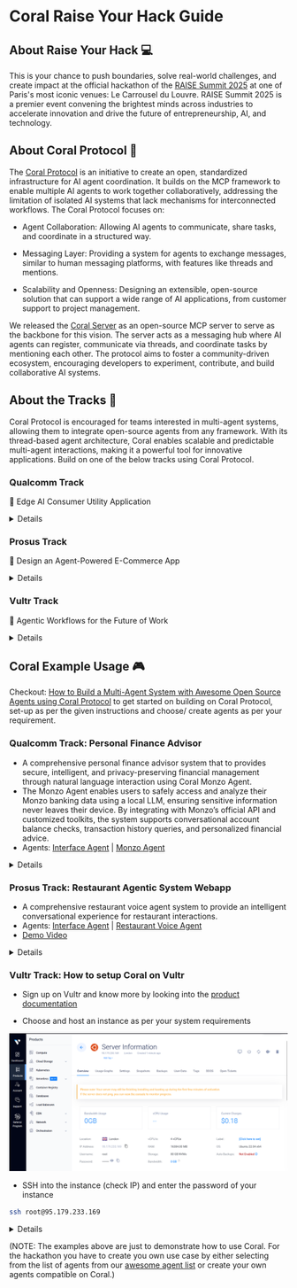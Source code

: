 # Coral Raise Your Hack Guide

## About Raise Your Hack 💻
This is your chance to push boundaries, solve real-world challenges, and create impact at the official hackathon of the [RAISE Summit 2025](https://www.raisesummit.com/) at one of Paris's most iconic venues: Le Carrousel du Louvre. RAISE Summit 2025 is a premier event convening the brightest minds across industries to accelerate innovation and drive the future of entrepreneurship, AI, and technology.

## About Coral Protocol 🪸

The [Coral Protocol](https://www.coralprotocol.org/) is an initiative to create an open, standardized infrastructure for AI agent coordination. It builds on the MCP framework to enable multiple AI agents to work together collaboratively, addressing the limitation of isolated AI systems that lack mechanisms for interconnected workflows. The Coral Protocol focuses on:

- Agent Collaboration: Allowing AI agents to communicate, share tasks, and coordinate in a structured way.

- Messaging Layer: Providing a system for agents to exchange messages, similar to human messaging platforms, with features like threads and mentions.

- Scalability and Openness: Designing an extensible, open-source solution that can support a wide range of AI applications, from customer support to project management.

We released the [Coral Server](https://github.com/Coral-Protocol/coral-server) as an open-source MCP server to serve as the backbone for this vision. The server acts as a messaging hub where AI agents can register, communicate via threads, and coordinate tasks by mentioning each other. The protocol aims to foster a community-driven ecosystem, encouraging developers to experiment, contribute, and build collaborative AI systems.

## About the Tracks 🎯

Coral Protocol is encouraged for teams interested in multi-agent systems, allowing them to integrate open-source agents from any framework. With its thread-based agent architecture, Coral enables scalable and predictable multi-agent interactions, making it a powerful tool for innovative applications. Build on one of the below tracks using Coral Protocol.

### Qualcomm Track

🧠 Edge AI Consumer Utility Application

<details>

Build a powerful, AI-driven utility app for everyday users—right at the edge.
In this track, you'll will develop a consumer-facing utility application that runs entirely on-device using the Snapdragon X Elite platform. The challenge is to harness the power of Edge AI to create a tool that is both useful and accessible to a broad audience—without relying on cloud connectivity.

🔍 What We’re Looking For:

• Consumer-Oriented: The app should appeal to a wide range of users and offer clear, everyday value.
• Utility-Focused: It must help users accomplish a task—whether it's organizing, creating, assisting, or enhancing their experience.
• Edge AI-Powered: The core functionality should include a probabilistic AI component (e.g., computer vision, audio processing, or generative AI) that runs locally in a resource-constrained environment.
• Cross-Platform: While the app targets Snapdragon X Elite, it should be compatible with Windows, macOS, and Linux.
• Developer-Ready: Submissions should include a GitHub repository with setup and run instructions. A polished consumer UI is not required—focus on functionality and innovation.

🛠️ Tech Flexibility:

• Use any programming language or framework.
• Combine multiple AI modalities (CV, audio, Gen AI) as needed.
• No internet connection should be required for core functionality.

Qualcomm will directly ship the Copilot+ PC with the Snapdragon® X Elite (loaner devices) to selected participants and collect them at the conclusion of the hackathon.

The hardware will be shipped on June 30th with next-day delivery.

</details>

### Prosus Track

🤖 Design an Agent-Powered E-Commerce App

<details>

Create an e-commerce application that uses AI agents to let users perform one or more of the following tasks:

•  Food ordering: Restaurant discovery, menu browsing, order placement
•  Travel Booking: Flight searches, hotel reservations, itinerary planning
•  Product Marketplace: New and second-hand item purchases

Your app should build a reusable user profile based on in-app conversations. This profile will help personalize experiences across different activities and should be stored as a knowledge graph.

Bonus Challenges:
•  Build a voice-first user interface
•  Support multimodal input for richer user interactions
•  Store the user profile as a knowledge graph

To Succeed in This Challenge:
• Focus on core functionality – show live, working features (live demo, not just slides!)
• Use pre-trained models and APIs to save time
• Keep your code modular and simple for easier debugging

Judges Will Focus On:
• Technical Execution – Does the MVP work reliably?
• AI Integration – How creatively and effectively is AI used?
• Originality & Impact – How novel is the idea, and does it solve a real-world problem?
• Agentic Capabilities – How useful, stable, and advanced are the agent-powered features?

⚠️ We encourage participants to explore a variety of technologies for this challenge, including: 
• SERP API
• Tavily
• Twilio
All of which offer free tiers for testing.

</details>

### Vultr Track

🧠 Agentic Workflows for the Future of Work

<details>

Build a Web-Based Enterprise Agent Deployed on Vultr

In this track, you'll design and develop a web-based AI agent purpose-built to support enterprise teams—from marketing to sales, operations, and beyond. Your mission: create a smart, agentic tool that simplifies, accelerates, or transforms workflows for today’s (and tomorrow’s) knowledge workers. The core app should be deployed on Vultr infrastructure and optimized for real-world business use cases.

🔍 What We’re Looking For:
• Enterprise-Ready: Your agent should address pain points or opportunities within marketing, sales, customer success, HR, or other enterprise functions.

• Agentic & Autonomous: Move beyond simple prompts. Build workflows where the agent can reason, plan, and act with minimal human input. Think multi-step tasks, decision trees, and feedback loops.

• Future-of-Work Focused: Help teams save time, make smarter decisions, or enhance collaboration—through the lens of what future employee experience could look like.

• Web-Based & Deployed on Vultr: The app must be a deployable web app running on Vultr. You can use any stack, language, or framework, but it should be cloud-hosted and publicly accessible (Vultr credits will be provided).

• Scalable Tooling: We encourage—but don’t require—use of technologies like vector databases, model context protocol (MCP), or other modular, scalable AI components.

🛠️ Tech Flexibility:
• Use any programming language or framework.
• Use open-source LLMs, retrieval-augmented generation. (Also available via Vultr Serverless Inference)

📦 Developer Expectations:
• Include a GitHub repo with setup instructions, agent capabilities, and a sample use case demo.
• Deploy on Vultr (we’ll provide credits and assistance).
• Show how your app solves a real problem in an enterprise context.

Each team leader of the Vultr Track will receive a coupon code to claim $250 in free credits on Vultr by signing up as a regular customer.

</details>

## Coral Example Usage 🎮

Checkout: [How to Build a Multi-Agent System with Awesome Open Source Agents using Coral Protocol](https://github.com/Coral-Protocol/existing-agent-sessions-tutorial-private-temp) to get started on building on Coral Protocol, set-up as per the given instructions and choose/ create agents as per your requirement.

### Qualcomm Track: Personal Finance Advisor

- A comprehensive personal finance advisor system that  to provides secure, intelligent, and privacy-preserving financial management through natural language interaction using Coral Monzo Agent.
- The Monzo Agent enables users to safely access and analyze their Monzo banking data using a local LLM, ensuring sensitive information never leaves their device. By integrating with Monzo’s official API and customized toolkits, the system supports conversational account balance checks, transaction history queries, and personalized financial advice.
- Agents: [Interface Agent](https://github.com/Coral-Protocol/Coral-Interface-Agent) | [Monzo Agent](https://github.com/Coral-Protocol/Coral-Monzo-Agent)


<details>

### How to set up local moel:

<details>

<summary>Click to expand Ollama instructions</summary>

Monzo Agent uses Ollama to run local LLM. Please make sure you have Ollama installed and the desired model downloaded before running the agent.

**1. Install Ollama**

- **Linux/macOS:**
  Follow the official instructions: [https://ollama.com/download](https://ollama.com/download)
  Or run:
  ```bash
  curl -fsSL https://ollama.com/install.sh | sh
  ```
- **Windows:**
  Download the installer from [Ollama's website](https://ollama.com/download).

**2. Download Local model**

```bash
ollama pull qwen3:latest
```

**3. Start Ollama Service**

Ollama usually starts automatically. If not, start it manually:
```bash
ollama serve
```

**4. Verify the model is running**

```bash
ollama list
```
Make sure no errors occur and Ollama is running at `http://localhost:11434`.

</details>

### How to run:

<details>

<summary>Option 1: Agents running on docker without orchestrator:</summary>

Ensure that the [Coral Server](https://github.com/Coral-Protocol/coral-server) is running on your system

#### 1. Git clone and pull docker image

```bash
# Clone the repository
git clone https://github.com/Coral-Protocol/Qualcomn-Track-use-case-example----Personal-finance-advisor.git

# Pull docker images
docker pull coralprotocol/coral-interface-agent
docker pull coralprotocol/coral-monzo-agent
```

#### 2. Environment Configuration

##### For Coral Interface Agent:
Get the API Key: [OpenAI](https://platform.openai.com/api-keys).

Create a `.env` file in the `Coral-Interface-Agent` directory based on the `.env_sample` file:
```bash
cd Coral-Interface-Agent
cp -r .env_sample .env
# Edit .env with your specific configuration
```

##### For Monzo Agent:
Get the `MONZO_ACCESS_TOKEN` and `MONZO_ACCOUNT_ID`:[Monzo Developer Portal](https://developers.monzo.com/).

Create a `.env` file in the `Coral-Monzo-Agent` directory based on the `.env.example` file:
```bash
cd Coral-Monzo-Agent
cp -r env_example .env
# Edit .env with your specific configuration
```

#### 3. Run Agents in Separate Terminals

##### For Coral Interface Agent:

```bash
cd Coral-Interface-Agent
docker run --network host --env-file .env -it coralprotocol/coral-interface-agent
```

##### For Monzo Agent:

```bash
cd Coral-Monzo-Agent
docker run --network host --env-file .env -it coralprotocol/coral-monzo-agent
```

</details>

<details>

<summary>Option 2: Agents running on docker with orchestrator:</summary>

#### 1. Follow the steps in [How to Build a Multi-Agent System with Awesome Open Source Agents using Coral Protocol](https://github.com/Coral-Protocol/existing-agent-sessions-tutorial-private-temp)

#### 2. Pull the docker image

```bash
docker pull coralprotocol/coral-interface-agent
docker pull coralprotocol/coral-monzo-agent
```

#### 3. Update the config by updating the "application.yml" file

```bash
applications:
  - id: "app"
    name: "Default Application"
    description: "Default application for testing"
    privacyKeys:
      - "default-key"
      - "public"
      - "priv"

registry:
  interface:
    options:
      - name: "OPENAI_API_KEY"
        type: "string"
        description: "OpenAI API Key"
      - name: "HUMAN_RESPONSE"
        type: "string"
        description: "Human response to be used in the interface agent"

    runtime:
      type: "docker"
      image: "coralprotocol/coral-interface-agent:latest"
      environment:
        - name: "API_KEY"
          from: "OPENAI_API_KEY"
        - name: "HUMAN_RESPONSE"
          from: "HUMAN_RESPONSE"

  monzo:
    options:
      - name: "MONZO_ACCESS_TOKEN"
        type: "string"
        description: "monzo access token"
      - name: "MONZO_ACCOUNT_ID"
        type: "string"
        description: "monzo account id"

    runtime:
      type: "docker"
      image: "coralprotocol/coral-monzo-agent:latest"
      environment:
        - name: "MONZO_ACCESS_TOKEN"
          from: "MONZO_ACCESS_TOKEN"
        - name: "MONZO_ACCOUNT_ID"
          from: "MONZO_ACCOUNT_ID"
```


</details>

<details>

<summary>Option 3: Agents running on executable with orchestrator:</summary>

#### 1. Follow the steps in [How to Build a Multi-Agent System with Awesome Open Source Agents using Coral Protocol](https://github.com/Coral-Protocol/existing-agent-sessions-tutorial-private-temp)

#### 2. Git clone the repository

```bash
# Clone the repository
git clone https://github.com/Coral-Protocol/Qualcomn-Track-use-case-example----Personal-finance-advisor.git
cd Qualcomn-Track-use-case-example----Personal-finance-advisor
```
#### 3. Update the config by updating the "application.yml" file

```bash
applications:
  - id: "app"
    name: "Default Application"
    description: "Default application for testing"
    privacyKeys:
      - "default-key"
      - "public"
      - "priv"

# Registry of agents we can orchestrate
registry:
  interface-local:
      options:
        - name: "OPENAI_API_KEY"
          type: "string"
          description: "OpenAI API Key"
        - name: "HUMAN_RESPONSE"
          type: "string"
          description: "Human response to be used in the interface agent"
  
      runtime:
        type: "executable"
        command:
          [
            "bash",
            "-c",
            "cd ../Coral-Interface-Agent && uv sync && uv run 0-langchain-interface.py",
          ]
        environment:
          - name: "API_KEY"
            from: "OPENAI_API_KEY"
          - name: "HUMAN_RESPONSE"
            from: "HUMAN_RESPONSE"

  Monzo:
      options:
        - name: "MONZO_ACCESS_TOKEN"
          type: "string"
          description: "monzo access token"
        - name: "MONZO_ACCOUNT_ID"
          type: "string"
          description: "monzo account id"
  
      runtime:
        type: "executable"
        command:
          [
            "bash",
            "-c",
            "cd ../Coral-Monzo-Agent && uv sync && uv run langchain-monzo-agent.py",
          ]
        environment:
          - name: "MONZO_ACCESS_TOKEN"
            from: "MONZO_ACCESS_TOKEN"
          - name: "MONZO_ACCOUNT_ID"
            from: "MONZO_ACCOUNT_ID"
```


</details>

<details>

<summary>Option 4: Agents running without docker or orchestrator:</summary>

Ensure that the [Coral Server](https://github.com/Coral-Protocol/coral-server) is running on your system

#### 1. Git clone the repository and install dependencies

```bash
# Clone the repository
git clone https://github.com/Coral-Protocol/Qualcomn-Track-use-case-example----Personal-finance-advisor.git

# Install `uv`:
pip install uv
```

##### For Coral Interface Agent
```bash
# Navigate to the interface agent agent directory
cd Coral-Interface-Agent

# Install dependencies from `pyproject.toml` using `uv`:
uv sync
```

##### For Monzo Agent
```bash
# Navigate to the monzo agent directory
cd Coral-Monzo-Agent

# Install dependencies from `pyproject.toml` using `uv`:
uv sync
```

#### 2. Environment Configuration

##### For Coral Interface Agent
Get the API Key: [OpenAI](https://platform.openai.com/api-keys).

Create a `.env` file in the `Coral-Interface-Agent` directory based on the `.env_sample` file:
```bash
cd Coral-Interface-Agent
cp -r .env_sample .env
# Edit .env with your specific configuration
```

##### For Monzo Agent
Get the `MONZO_ACCESS_TOKEN` and `MONZO_ACCOUNT_ID`:[Monzo Developer Portal](https://developers.monzo.com/).

Create a `.env` file in the `Coral-Monzo-Agent` directory based on the `.env.example` file:
```bash
cd Coral-Monzo-Agent
cp -r env_example .env
# Edit .env with your specific configuration
```

#### 3. Run Agents in Separate Terminals

###### For Coral Interface Agent:

```bash
cd Coral-Interface-Agent
uv run 0-langchain-interface.py
```

###### For Monzo Agent:

```bash
cd Coral-Monzo-Agent
uv run langchain-monzo-agent.py
```



</details>

</details>

### Prosus Track: Restaurant Agentic System Webapp

- A comprehensive restaurant voice agent system to provide an intelligent conversational experience for restaurant interactions.
- Agents: [Interface Agent](https://github.com/Coral-Protocol/Coral-Interface-Agent) | [Restaurant Voice Agent](https://github.com/Coral-Protocol/Restaurant-Voice-Agent)
- [Demo Video](https://drive.google.com/file/d/1LtUfTUzV9MPEPY7b4alElDiJoml7E089/view)

<details>

### How to run:

1. Follow the steps in [How to Build a Multi-Agent System with Awesome Open Source Agents using Coral Protocol](https://github.com/Coral-Protocol/existing-agent-sessions-tutorial-private-temp)

2. Pull the docker image

```bash
docker pull coralprotocol/coral-repounderstanding
```

3. Update the config by updating the "application.yml" file

```bash
applications:
  - id: "app"
    name: "Default Application"
    description: "Default application for testing"
    privacyKeys:
      - "default-key"
      - "public"
      - "priv"

registry:
  repounderstanding:
    options:
      - name: "OPENAI_API_KEY"
        type: "string"
        description: "OpenAI API Key"
      - name: "GITHUB_ACCESS_TOKEN"
        type: "string"
        description: "GitHub Access Token"

    runtime:
      type: "docker"
      environment:
        - name: "API_KEY"
          from: "OPENAI_API_KEY"
        - name: "GITHUB_ACCESS_TOKEN"
          from: "GITHUB_ACCESS_TOKEN"
      image: "coralprotocol/coral-repounderstanding:latest"

  deepresearch:
    options:
      - name: "OPENAI_API_KEY"
        type: "string"
        description: "OpenAI API Key"
      - name: "LINKUP_API_KEY"
        type: "string"
        description: "LinkUp API Key. Get from https://linkup.so/"

    runtime:
      type: "docker"
      environment:
        - name: "API_KEY"
          from: "OPENAI_API_KEY"
      image: "coralprotocol/coral-opendeepresearch:latest"

  interface:
    options:
      - name: "OPENAI_API_KEY"
        type: "string"
        description: "OpenAI API Key"
      - name: "HUMAN_RESPONSE"
        type: "string"
        description: "Human response to be used in the interface agent"

    runtime:
      type: "docker"
      image: "coralprotocol/coral-interface-agent:latest"
      environment:
        - name: "API_KEY"
          from: "OPENAI_API_KEY"
        - name: "HUMAN_RESPONSE"
          from: "HUMAN_RESPONSE"
```

### Connect to UI

```bash
#clone the repository
git clone https://github.com/Coral-Protocol/Restaurant-Agentic-Webapp.git

# install dependency
cd UI
npm install

cd UI

# Create .env.local with these variables:
# LiveKit Configuration
LIVEKIT_API_KEY=your_livekit_api_key_here  ([Get LiveKit API Key](https://cloud.livekit.io/))
LIVEKIT_API_SECRET=your_livekit_api_secret_here  ([Get LiveKit API Secret Key](https://cloud.livekit.io/))
LIVEKIT_URL=your_livekit_url_here  ([Get LiveKit Url](https://cloud.livekit.io/))

# API Endpoint Configuration (for Interface Agent)
NEXT_PUBLIC_CONN_DETAILS_ENDPOINT=/api/connection-details

# Interface Agent API Endpoint (default: http://localhost:8000)
NEXT_PUBLIC_INTERFACE_AGENT_API_ENDPOINT=http://localhost:8000


# run the application
npm run dev

```

</details>

### Vultr Track: How to setup Coral on Vultr

- Sign up on Vultr and know more by looking into the [product documentation](https://docs.vultr.com/products)

- Choose and host an instance as per your system requirements

![Vultr Instance](images/vultr-instance.png)

- SSH into the instance (check IP) and enter the password of your instance

```bash
ssh root@95.179.233.169
```

<details>

### How to run:

1. Follow the steps in [How to Build a Multi-Agent System with Awesome Open Source Agents using Coral Protocol](https://github.com/Coral-Protocol/existing-agent-sessions-tutorial-private-temp)

2. Build your multi-agent system and clone your system/ agent repository on the server and run.

</details>

(NOTE: The examples above are just to demonstrate how to use Coral. For the hackathon you have to create you own use case by either selecting from the list of agents from our [awesome agent list](https://github.com/Coral-Protocol/awesome-agents-for-multi-agent-systems) or create your own agents compatible on Coral.)

